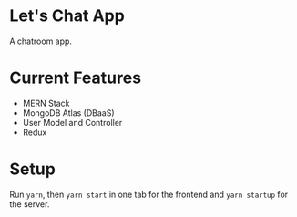 # Let's Chat App
A chatroom app.

# Current Features
- MERN Stack
- MongoDB Atlas (DBaaS)
- User Model and Controller
- Redux

# Setup
Run `yarn`, then `yarn start` in one tab for the frontend and `yarn startup` for the server.
